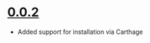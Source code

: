 # [0.0.2](https://github.com/TheHolyGrail/Zoot/releases/tag/v0.0.2)

- Added support for installation via Carthage
